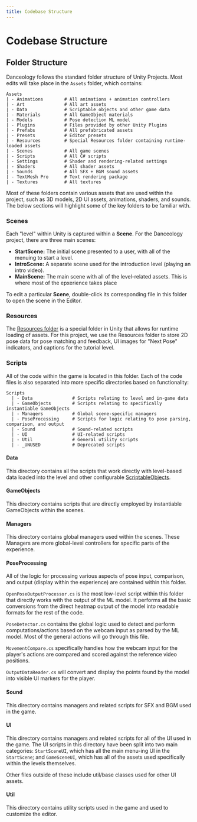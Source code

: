 ```yaml
---
title: Codebase Structure
---
```


# Codebase Structure
## Folder Structure
Danceology follows the standard folder structure of Unity Projects. Most edits will take place in the `Assets` folder, which contains:

```
Assets
| - Animations        # All animations + animation controllers
| - Art               # All art assets
| - Data              # Scriptable objects and other game data
| - Materials         # All GameObject materials
| - Models            # Pose detection ML model
| - Plugins           # Files provided by other Unity Plugins
| - Prefabs           # All prefabricated assets
| - Presets           # Editor presets
| - Resources         # Special Resources folder containing runtime-loaded assets
| - Scenes            # All game scenes
| - Scripts           # All C# scripts
| - Settings          # Shader and rendering-related settings
| - Shaders           # All shader assets
| - Sounds            # All SFX + BGM sound assets
| - TextMesh Pro      # Text rendering package
| - Textures          # All textures
```

Most of these folders contain various assets that are used within the project, such as 3D models, 2D UI assets, animations, shaders, and sounds. The below sections will highlight some of the key folders to be familiar with.

### Scenes
Each "level" within Unity is captured within a **Scene**. For the Danceology project, there are three main scenes:

- **StartScene:** The initial scene presented to a user, with all of the menuing to start a level.
- **IntroScene:** A separate scene used for the introduction level (playing an intro video).
- **MainScene:** The main scene with all of the level-related assets. This is where most of the epxerience takes place

To edit a particular **Scene**, double-click its corresponding file in this folder to open the scene in the Editor.

### Resources
The [Resources folder](https://docs.unity3d.com/Manual/BestPracticeUnderstandingPerformanceInUnity6.html) is a special folder in Unity that allows for runtime loading of assets. For this project, we use the Resources folder to store 2D pose data for pose matching and feedback, UI images for "Next Pose" indicators, and captions for the tutorial level.

### Scripts
All of the code within the game is located in this folder. Each of the code files is also separated into more specific directories based on functionality:

```
Scripts
  | - Data               # Scripts relating to level and in-game data
  | - GameObjects        # Scripts relating to specifically instantiable GameObjects
  | - Managers           # Global scene-specific managers
  | - PoseProcessing     # Scripts for logic relating to pose parsing, comparison, and output
  | - Sound              # Sound-related scripts
  | - UI                 # UI-related scripts
  | - Util               # General utility scripts
  | - _UNUSED            # Deprecated scripts
```

#### Data
This directory contains all the scripts that work directly with level-based data loaded into the level and other configurable [ScriptableObjects](https://docs.unity3d.com/Manual/class-ScriptableObject.html). 

#### GameObjects
This directory contains scripts that are directly employed by instantiable GameObjects within the scenes.

#### Managers
This directory contains global managers used within the scenes. These Managers are more global-level controllers for specific parts of the experience.

#### PoseProcessing
All of the logic for processing various aspects of pose input, comparison, and output (display within the experience) are contained within this folder.

`OpenPoseOutputProcessor.cs` is the most low-level script within this folder that directly works with the output of the ML model. It performs all the basic conversions from the direct heatmap output of the model into readable formats for the rest of the code.

`PoseDetector.cs` contains the global logic used to detect and perform computations/actions based on the webcam input as parsed by the ML model. Most of the general actions will go through this file.

`MovementCompare.cs` specifically handles how the webcam input for the player's actions are compared and scored against the reference video positions.

`OutputDataReader.cs` will convert and display the points found by the model into visible UI markers for the player.

#### Sound
This directory contains managers and related scripts for SFX and BGM used in the game.

#### UI
This directory contains managers and related scripts for all of the UI used in the game. The UI scripts in this directory have been split into two main categories: `StartSceneUI`, which has all the main menu-ing UI in the `StartScene`; and `GameSceneUI`, which has all of the assets used specifically within the levels themselves. 

Other files outside of these include util/base classes used for other UI assets. 

#### Util
This directory contains utility scripts used in the game and used to customize the editor.
